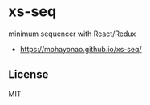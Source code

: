 # xs-seq

minimum sequencer with React/Redux

- https://mohayonao.github.io/xs-seq/

## License

MIT
